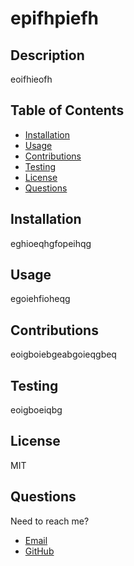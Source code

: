 
       
  # epifhpiefh

  ## Description 
  eoifhieofh 
  ## Table of Contents

  * [Installation](#Installation)
  * [Usage](#Usage)
  * [Contributions](#Contributions)
  * [Testing](#Testing)
  * [License](#License)
  * [Questions](#Questions)

  ## Installation
  eghioeqhgfopeihqg

  ## Usage
  egoiehfioheqg

  ## Contributions
  eoigboiebgeabgoieqgbeq

  ## Testing 
  eoigboeiqbg

  ## License 
  MIT

  ## Questions
  Need to reach me?
  * [Email](eoigboeib)
  * [GitHub](https://github.com/oegboeibg/epifhpiefh)










       